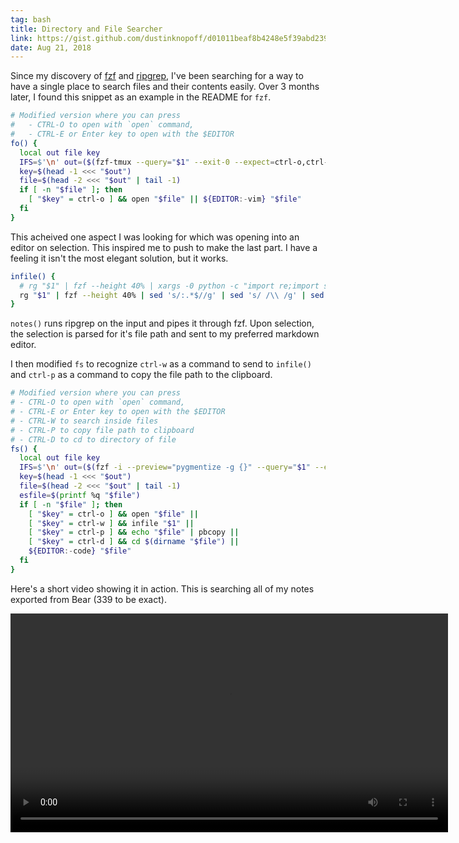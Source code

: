 ```yaml
---
tag: bash
title: Directory and File Searcher
link: https://gist.github.com/dustinknopoff/d01011beaf8b4248e5f39abd2396d040
date: Aug 21, 2018
---
```


Since my discovery of [fzf](https://github.com/junegunn/fzf) and [ripgrep](https://github.com/BurntSushi/ripgrep), I've been searching for a way to have a single place to search files and their contents easily. Over 3 months later, I found this snippet as an example in the README for `fzf`.

```bash
# Modified version where you can press
#   - CTRL-O to open with `open` command,
#   - CTRL-E or Enter key to open with the $EDITOR
fo() {
  local out file key
  IFS=$'\n' out=($(fzf-tmux --query="$1" --exit-0 --expect=ctrl-o,ctrl-e))
  key=$(head -1 <<< "$out")
  file=$(head -2 <<< "$out" | tail -1)
  if [ -n "$file" ]; then
    [ "$key" = ctrl-o ] && open "$file" || ${EDITOR:-vim} "$file"
  fi
}
```

This acheived one aspect I was looking for which was opening into an editor on selection. This inspired me to push to make the last part. I have a feeling it isn't the most elegant solution, but it works.

```bash
infile() {
  # rg "$1" | fzf --height 40% | xargs -0 python -c "import re;import sys;arr=sys.argv;string=' '.join(arr);print(re.findall(r'(?<=-c ).*(?=:)',string)[0].replace(' ', '\ ').replace('&', '\&'))" | xargs -0 -I {} /bin/zsh -c "echo '$(pwd | sed -e 's/ /\\ /g')/{}'" | xargs -0 -I {} /bin/zsh -c 'code {}' - Old version
  rg "$1" | fzf --height 40% | sed 's/:.*$//g' | sed 's/ /\\ /g' | sed 's/&/\\&/g' | xargs -0 -I {} /bin/zsh -c 'code {}' # Much cleaner version
}
```

`notes()` runs ripgrep on the input and pipes it through fzf. Upon selection, the selection is parsed for it's file path and sent to my preferred markdown editor.

I then modified `fs` to recognize `ctrl-w` as a command to send to `infile()` and `ctrl-p` as a command to copy the file path to the clipboard.

```bash
# Modified version where you can press
# - CTRL-O to open with `open` command,
# - CTRL-E or Enter key to open with the $EDITOR
# - CTRL-W to search inside files
# - CTRL-P to copy file path to clipboard
# - CTRL-D to cd to directory of file
fs() {
  local out file key
  IFS=$'\n' out=($(fzf -i --preview="pygmentize -g {}" --query="$1" --exit-0 --expect=ctrl-o,ctrl-e,ctrl-w,ctrl-m,ctrl-p,ctrl-d,ctrl-x --bind '?:toggle-preview'))
  key=$(head -1 <<< "$out")
  file=$(head -2 <<< "$out" | tail -1)
  esfile=$(printf %q "$file")
  if [ -n "$file" ]; then
    [ "$key" = ctrl-o ] && open "$file" ||
    [ "$key" = ctrl-w ] && infile "$1" ||
    [ "$key" = ctrl-p ] && echo "$file" | pbcopy ||
    [ "$key" = ctrl-d ] && cd $(dirname "$file") ||
    ${EDITOR:-code} "$file"
  fi
}
```

Here's a short video showing it in action. This is searching all of my notes exported from Bear (339 to be exact).

<video height="350" controls>
  <source src="https://res.cloudinary.com/dknopoff/video/upload/f_auto/v1534890712/portfolio/fo.mov" type="video/mp4">
  Your browser does not support HTML5 video.
</video>
